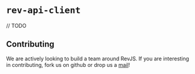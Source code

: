 
# `rev-api-client`

// TODO

## Contributing

We are actively looking to build a team around RevJS. If you are interesting in
contributing, fork us on github or drop us a
[mail](mailto:russ@russellbriggs.co)!
